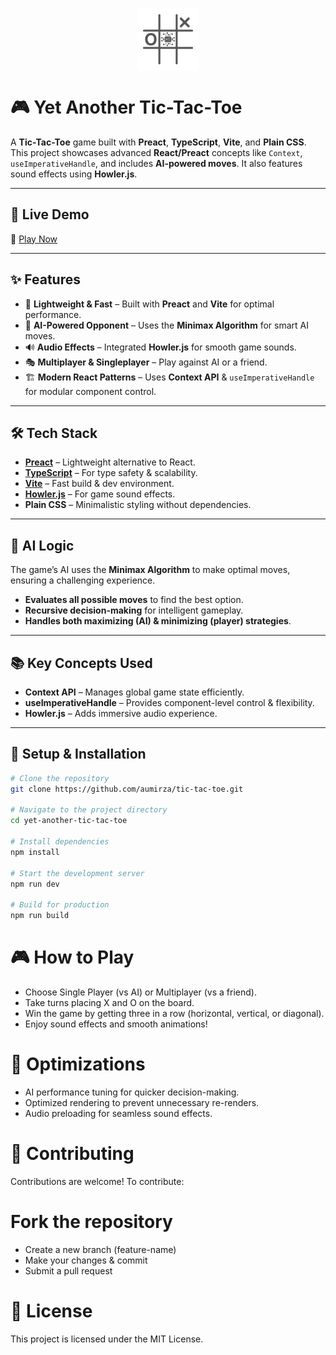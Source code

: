 <p align="center">
<img align="center" src="./src/assets/yet-another-tic-tac-toe.png" height="100px" />
</p>

# 🎮 Yet Another Tic-Tac-Toe

A **Tic-Tac-Toe** game built with **Preact**, **TypeScript**, **Vite**, and **Plain CSS**. This project showcases advanced **React/Preact** concepts like `Context`, `useImperativeHandle`, and includes **AI-powered moves**. It also features sound effects using **Howler.js**.

---

## 🚀 Live Demo

🔗 [Play Now](https://gh.ahmadullah.in/tic-tac-toe)

---

## ✨ Features

- 🎨 **Lightweight & Fast** – Built with **Preact** and **Vite** for optimal performance.
- 🤖 **AI-Powered Opponent** – Uses the **Minimax Algorithm** for smart AI moves.
- 🔊 **Audio Effects** – Integrated **Howler.js** for smooth game sounds.
- 🎭 **Multiplayer & Singleplayer** – Play against AI or a friend.
- 🏗️ **Modern React Patterns** – Uses **Context API** & `useImperativeHandle` for modular component control.

---

## 🛠️ Tech Stack

- **[Preact](https://preactjs.com/)** – Lightweight alternative to React.
- **[TypeScript](https://www.typescriptlang.org/)** – For type safety & scalability.
- **[Vite](https://vitejs.dev/)** – Fast build & dev environment.
- **[Howler.js](https://howlerjs.com/)** – For game sound effects.
- **Plain CSS** – Minimalistic styling without dependencies.

---

## 🤖 AI Logic

The game’s AI uses the **Minimax Algorithm** to make optimal moves, ensuring a challenging experience.

- **Evaluates all possible moves** to find the best option.
- **Recursive decision-making** for intelligent gameplay.
- **Handles both maximizing (AI) & minimizing (player) strategies**.

---

## 📚 Key Concepts Used

- **Context API** – Manages global game state efficiently.
- **useImperativeHandle** – Provides component-level control & flexibility.
- **Howler.js** – Adds immersive audio experience.

---

## 📄 Setup & Installation

```bash
# Clone the repository
git clone https://github.com/aumirza/tic-tac-toe.git

# Navigate to the project directory
cd yet-another-tic-tac-toe

# Install dependencies
npm install

# Start the development server
npm run dev

# Build for production
npm run build
```

# 🎮 How to Play

- Choose Single Player (vs AI) or Multiplayer (vs a friend).
- Take turns placing X and O on the board.
- Win the game by getting three in a row (horizontal, vertical, or diagonal).
- Enjoy sound effects and smooth animations!

# 🚀 Optimizations

- AI performance tuning for quicker decision-making.
- Optimized rendering to prevent unnecessary re-renders.
- Audio preloading for seamless sound effects.

# 🤝 Contributing

Contributions are welcome! To contribute:

# Fork the repository

- Create a new branch (feature-name)
- Make your changes & commit
- Submit a pull request

# 📜 License

This project is licensed under the MIT License.
